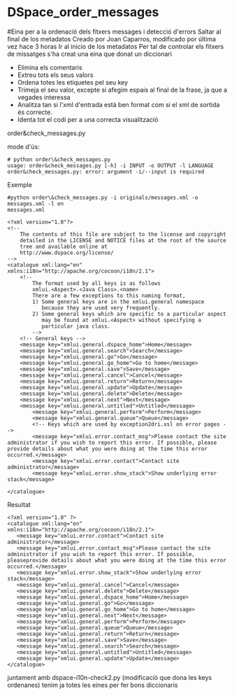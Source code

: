 # DSpace_order_messages

#Eina per a la ordenació dels fitxers messages i detecció d'errors
Saltar al final de los metadatos
Creado por Joan Caparros, modificado por última vez hace 3 horas Ir al inicio de los metadatos
Per tal de controlar els fitxers de missatges s'ha creat una eina que donat un diccionari
- Elimina els comentaris
- Extreu tots els seus valors
- Ordena totes les etiquetes pel seu key
- Trimeja el seu valor, excepte si afegim espais al final de la frase, ja que a vegades interessa
- Analitza tan si l'xml d'entrada està ben format com si el xml de sortida és correcte.
- Identa tot el codi per a una correcta visualització

order&check_messages.py
 
mode d'ús:
```
# python order\&check_messages.py
usage: order&check_messages.py [-h] -i INPUT -o OUTPUT -l LANGUAGE
order&check_messages.py: error: argument -i/--input is required
``` 
Exemple
```
#python order\&check_messages.py -i originals/messages.xml -o messages.xml -l en
messages.xml
```
```
<?xml version="1.0"?>
<!--
    The contents of this file are subject to the license and copyright
    detailed in the LICENSE and NOTICE files at the root of the source
    tree and available online at
    http://www.dspace.org/license/
-->
<catalogue xml:lang="en" xmlns:i18n="http://apache.org/cocoon/i18n/2.1">
    <!--
        The format used by all keys is as follows
        xmlui.<Aspect>.<Java Class>.<name>
        There are a few exceptions to this naming format,
        1) Some general keys are in the xmlui.general namespace
           because they are used very frequently.
        2) Some general keys which are specific to a particular aspect
           may be found at xmlui.<Aspect> without specifying a
           particular java class.
        -->
    <!-- General keys -->
    <message key="xmlui.general.dspace_home">Home</message>
    <message key="xmlui.general.search">Search</message>
    <message key="xmlui.general.go">Go</message>
    <message key="xmlui.general.go_home">Go to home</message>
    <message key="xmlui.general.save">Save</message>
    <message key="xmlui.general.cancel">Cancel</message>
    <message key="xmlui.general.return">Return</message>
    <message key="xmlui.general.update">Update</message>
    <message key="xmlui.general.delete">Delete</message>
    <message key="xmlui.general.next">Next</message>
    <message key="xmlui.general.untitled">Untitled</message>
        <message key="xmlui.general.perform">Perform</message>
        <message key="xmlui.general.queue">Queue</message>
        <!-- Keys which are used by exception2dri.xsl on error pages -->
        <message key="xmlui.error.contact_msg">Please contact the site administrator if you wish to report this error. If possible, please  provide details about what you were doing at the time this error occurred.</message>
        <message key="xmlui.error.contact">Contact site administrator</message>
        <message key="xmlui.error.show_stack">Show underlying error stack</message>
     
</catalogue>
```

Resultat

``` 
<?xml version="1.0" ?>
<catalogue xml:lang="en" xmlns:i18n="http://apache.org/cocoon/i18n/2.1">
   <message key="xmlui.error.contact">Contact site administrator</message>
   <message key="xmlui.error.contact_msg">Please contact the site administrator if you wish to report this error. If possible, pleaseprovide details about what you were doing at the time this error occurred.</message>
   <message key="xmlui.error.show_stack">Show underlying error stack</message>
   <message key="xmlui.general.cancel">Cancel</message>
   <message key="xmlui.general.delete">Delete</message>
   <message key="xmlui.general.dspace_home">Home</message>
   <message key="xmlui.general.go">Go</message>
   <message key="xmlui.general.go_home">Go to home</message>
   <message key="xmlui.general.next">Next</message>
   <message key="xmlui.general.perform">Perform</message>
   <message key="xmlui.general.queue">Queue</message>
   <message key="xmlui.general.return">Return</message>
   <message key="xmlui.general.save">Save</message>
   <message key="xmlui.general.search">Search</message>
   <message key="xmlui.general.untitled">Untitled</message>
   <message key="xmlui.general.update">Update</message>
</catalogue>
```

juntament amb dspace-i10n-check2.py (modificació que dona les keys ordenanes) tenim ja totes les eines per fer bons diccionaris
